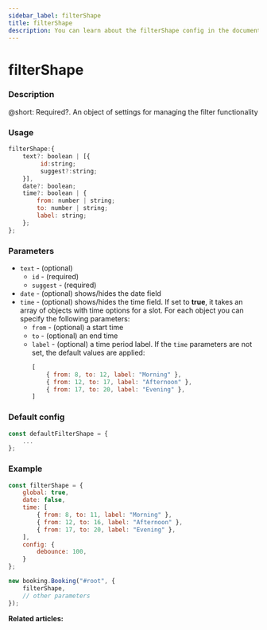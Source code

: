 ```yaml
---
sidebar_label: filterShape
title: filterShape
description: You can learn about the filterShape config in the documentation of the DHTMLX JavaScript Booking library. Browse developer guides and API reference, try out code examples and live demos, and download a free 30-day evaluation version of DHTMLX Booking.
---
```


# filterShape

### Description

@short: Required?. An object of settings for managing the filter functionality

### Usage

~~~jsx {}
filterShape:{
	text?: boolean | [{
         id:string; 
         suggest?:string;
    }],
	date?: boolean;
	time?: boolean | {
		from: number | string;
		to: number | string;
		label: string;
	};
};
~~~

### Parameters

- `text` - (optional) 
  - `id` - (required)
  - `suggest` - (required)
- `date` - (optional) shows/hides the date field
- `time` - (optional) shows/hides the time field. If set to **true**, it takes an array of objects with time options for a slot. For each object you can specify the following parameters:
  - `from` - (optional) a start time
  - `to` - (optional) an end time
  - `label` - (optional) a time period label. If the `time` parameters are not set, the default values are applied:
    ~~~jsx {}
    [
        { from: 8, to: 12, label: "Morning" },
        { from: 12, to: 17, label: "Afternoon" },
        { from: 17, to: 20, label: "Evening" },
    ]
    ~~~


### Default config

~~~jsx {}
const defaultFilterShape = {
	...
};
~~~

### Example

~~~jsx {1-12,15}
const filterShape = {
    global: true,
    date: false,
    time: [
        { from: 8, to: 11, label: "Morning" },
        { from: 12, to: 16, label: "Afternoon" },
        { from: 17, to: 20, label: "Evening" },
    ],
    config: {
        debounce: 100,
    }
};

new booking.Booking("#root", {
	filterShape,
	// other parameters
});
~~~

**Related articles:**
